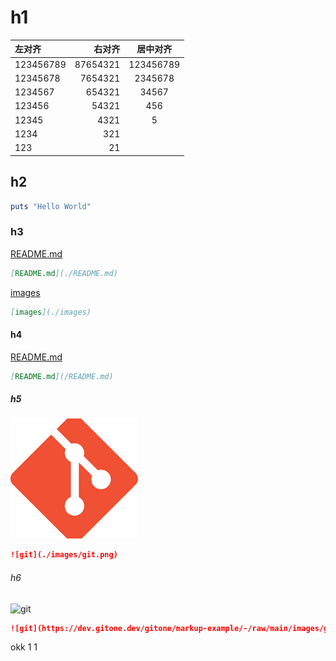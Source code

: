 
# h1

| 左对齐    | 右对齐   | 居中对齐  |
| :-------- | -------: | :-------: |
| 123456789 | 87654321 | 123456789 |
| 12345678  | 7654321  | 2345678   |
| 1234567   | 654321   | 34567     |
| 123456    | 54321    | 456       |
| 12345     | 4321     | 5         |
| 1234      | 321      |           |
| 123       | 21       |           |

## h2

```ruby
puts "Hello World"
```

### h3

[README.md](./README.md)

```markdown
[README.md](./README.md)
```

[images](./images)

```markdown
[images](./images)
```

#### h4

[README.md](/README.md)

```markdown
[README.md](/README.md)
```

##### h5

![git](./images/git.png)

```markdown
![git](./images/git.png)
```

###### h6

![git](https://dev.gitone.dev/gitone/markup-example/-/raw/main/images/git.png)

```md
![git](https://dev.gitone.dev/gitone/markup-example/-/raw/main/images/git.png)
```

okk
1
1
